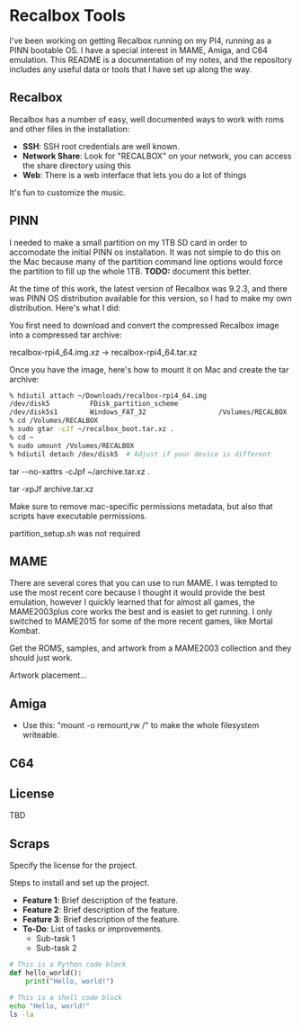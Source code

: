 # Recalbox Tools

I've been working on getting Recalbox running on my PI4, running as a PINN bootable OS.  I have a special interest in MAME, Amiga, and C64 emulation.  This README is a documentation of my notes, and the repository includes any useful data or tools that I have set up along the way.

## Recalbox

Recalbox has a number of easy, well documented ways to work with roms and other files in the installation:

- **SSH**: SSH root credentials are well known.
- **Network Share**: Look for "RECALBOX" on your network, you can access the share directory using this
- **Web**: There is a web interface that lets you do a lot of things

It's fun to customize the music.

## PINN

I needed to make a small partition on my 1TB SD card in order to accomodate the initial PINN os installation.  It was not simple to do this on the Mac because many of the partition command line options would force the partition to fill up the whole 1TB.  **TODO:** document this better.

At the time of this work, the latest version of Recalbox was 9.2.3, and there was PINN OS distribution available for this version, so I had to make my own distribution.  Here's what I did:

You first need to download and convert the compressed Recalbox image into a compressed tar archive:

recalbox-rpi4_64.img.xz -> recalbox-rpi4_64.tar.xz

Once you have the image, here's how to mount it on Mac and create the tar archive:

```bash
% hdiutil attach ~/Downloads/recalbox-rpi4_64.img 
/dev/disk5         	FDisk_partition_scheme         	
/dev/disk5s1       	Windows_FAT_32                 	/Volumes/RECALBOX
% cd /Volumes/RECALBOX
% sudo gtar -cJf ~/recalbox_boot.tar.xz .
% cd ~
% sudo umount /Volumes/RECALBOX
% hdiutil detach /dev/disk5  # Adjust if your device is different
```

tar --no-xattrs -cJpf ~/archive.tar.xz .

tar -xpJf archive.tar.xz


Make sure to remove mac-specific permissions metadata, but also that scripts have executable permissions.

partition_setup.sh was not required

## MAME

There are several cores that you can use to run MAME.  I was tempted to use the most recent core because I thought it would provide the best emulation, however I quickly learned that for almost all games, the MAME2003plus core works the best and is easiet to get running.  I only switched to MAME2015 for some of the more recent games, like Mortal Kombat.

Get the ROMS, samples, and artwork from a MAME2003 collection and they should just work.

Artwork placement...

## Amiga

  - Use this: "mount -o remount,rw /" to make the whole filesystem writeable.

## C64

## License

TBD


## Scraps
Specify the license for the project.

Steps to install and set up the project.

- **Feature 1**: Brief description of the feature.
- **Feature 2**: Brief description of the feature.
- **Feature 3**: Brief description of the feature.
- **To-Do**: List of tasks or improvements.
  - Sub-task 1
  - Sub-task 2


```python
# This is a Python code block
def hello_world():
    print("Hello, world!")
```

```bash
# This is a shell code block
echo "Hello, world!"
ls -la
```